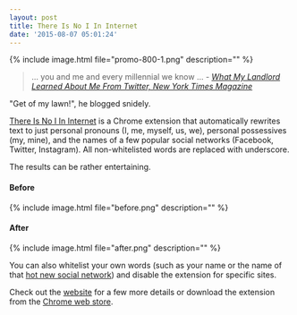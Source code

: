 ```yaml
---
layout: post
title: There Is No I In Internet
date: '2015-08-07 05:01:24'
---
```

{% include image.html file="promo-800-1.png" description="" %}

> ... you and me and every millennial we know ... - *[What My Landlord Learned About Me From Twitter, New York Times Magazine][article]*

"Get of my lawn!", he blogged snidely.

[There Is No I In Internet][src] is a Chrome extension that automatically rewrites text to just personal pronouns (I, me, myself, us, we), personal possessives (my, mine), and the names of a few popular social networks (Facebook, Twitter, Instagram). All non-whitelisted words are replaced with underscore.

The results can be rather entertaining. 


#### Before
{% include image.html file="before.png" description="" %}

#### After 
{% include image.html file="after.png" description="" %}


You can also whitelist your own words (such as your name or the name of that [hot new social network](https://blot.re)) and disable the extension for specific sites.

Check out the [website][src] for a few more details or download the extension from the [Chrome web store][store].


[article]: http://mobile.nytimes.com/2015/07/20/magazine/what-my-landlord-learned-about-me-from-twitter.html


[src]: http://there-is-no-i-in-internet.com
[store]: https://chrome.google.com/webstore/detail/there-is-no-i-in-internet/bipmjlenidcjgdpkcipmmpoekolfmafa